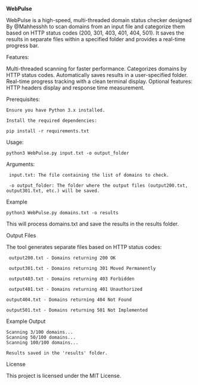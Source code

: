 **WebPulse**

WebPulse is a high-speed, multi-threaded domain status checker designed By @Mahhesshh to scan domains from an input file and categorize them based on HTTP status codes (200, 301, 403, 401, 404, 501). It saves the results in separate files within a specified folder and provides a real-time progress bar.

Features:

Multi-threaded scanning for faster performance.
Categorizes domains by HTTP status codes.
Automatically saves results in a user-specified folder.
Real-time progress tracking with a clean terminal display.
Optional features: HTTP headers display and response time measurement.

Prerequisites:

    Ensure you have Python 3.x installed.

    Install the required dependencies:

    pip install -r requirements.txt

Usage:

    python3 WebPulse.py input.txt -o output_folder

Arguments:

     input.txt: The file containing the list of domains to check.

     -o output_folder: The folder where the output files (output200.txt, output301.txt, etc.) will be saved.

Example

    python3 WebPulse.py domains.txt -o results

This will process domains.txt and save the results in the results folder.

Output Files

The tool generates separate files based on HTTP status codes:

     output200.txt - Domains returning 200 OK

     output301.txt - Domains returning 301 Moved Permanently

     output403.txt - Domains returning 403 Forbidden

     output401.txt - Domains returning 401 Unauthorized

    output404.txt - Domains returning 404 Not Found

    output501.txt - Domains returning 501 Not Implemented

Example Output

    Scanning 3/100 domains...
    Scanning 50/100 domains...
    Scanning 100/100 domains...

    Results saved in the 'results' folder.

License

This project is licensed under the MIT License.
